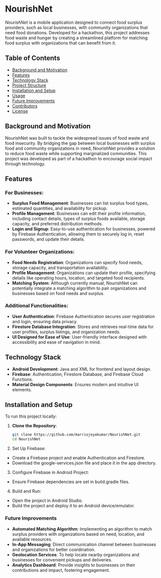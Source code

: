 # NourishNet

*NourishNet* is a mobile application designed to connect food surplus providers, such as local businesses, with community organizations that need food donations. Developed for a hackathon, this project addresses food waste and hunger by creating a streamlined platform for matching food surplus with organizations that can benefit from it.

## Table of Contents

- [Background and Motivation](#background-and-motivation)
- [Features](#features)
- [Technology Stack](#technology-stack)
- [Project Structure](#project-structure)
- [Installation and Setup](#installation-and-setup)
- [Usage](#usage)
- [Future Improvements](#future-improvements)
- [Contributors](#contributors)
- [License](#license)

## Background and Motivation

NourishNet was built to tackle the widespread issues of food waste and food insecurity. By bridging the gap between local businesses with surplus food and community organizations in need, NourishNet provides a solution to reduce food waste while supporting marginalized communities. This project was developed as part of a hackathon to encourage social impact through technology.

## Features

### For Businesses:
- **Surplus Food Management**: Businesses can list surplus food types, estimated quantities, and availability for pickup.
- **Profile Management**: Businesses can edit their profile information, including contact details, types of surplus foods available, storage capacity, and preferred distribution methods.
- **Login and Signup**: Easy-to-use authentication for businesses, powered by Firebase Authentication, allowing them to securely log in, reset passwords, and update their details.

### For Volunteer Organizations:
- **Food Needs Registration**: Organizations can specify food needs, storage capacity, and transportation availability.
- **Profile Management**: Organizations can update their profile, specifying details like operating hours, location, and targeted food recipients.
- **Matching System**: Although currently manual, NourishNet can potentially integrate a matching algorithm to pair organizations and businesses based on food needs and surplus.

### Additional Functionalities:
- **User Authentication**: Firebase Authentication secures user registration and login, ensuring data privacy.
- **Firestore Database Integration**: Stores and retrieves real-time data for user profiles, surplus listings, and organization needs.
- **UI Designed for Ease of Use**: User-friendly interface designed with accessibility and ease of navigation in mind.

## Technology Stack

- **Android Development**: Java and XML for frontend and layout design.
- **Firebase**: Authentication, Firestore Database, and Firebase Cloud Functions.
- **Material Design Components**: Ensures modern and intuitive UI elements.

## Installation and Setup

To run this project locally:

1. **Clone the Repository**:
   ```bash
   git clone https://github.com/marriojeyakumar/NourishNet.git
   cd NourishNet
   ```
2. Set Up Firebase:

- Create a Firebase project and enable Authentication and Firestore.
- Download the google-services.json file and place it in the app directory.

3. Configure Firebase in Android Project:

- Ensure Firebase dependencies are set in build.gradle files.

4. Build and Run:

- Open the project in Android Studio.
- Build the project and deploy it to an Android device/emulator.

### Future Improvements
- **Automated Matching Algorithm**: Implementing an algorithm to match surplus providers with organizations based on need, location, and available resources.
- **In-App Messaging**: Direct communication channel between businesses and organizations for better coordination.
- **Geolocation Services**: To help locate nearby organizations and businesses for convenient pickups and deliveries.
- **Analytics Dashboard**: Provide insights to businesses on their contributions and impact, fostering engagement.
